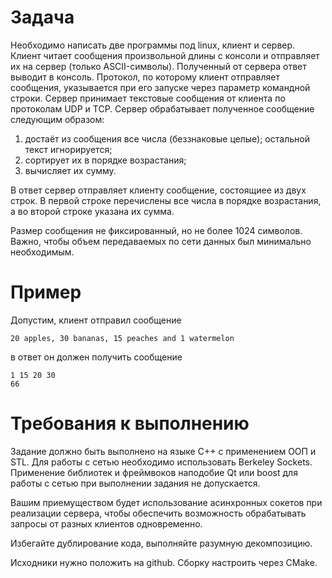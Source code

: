 
Задача
======
Необходимо написать две программы под linux, клиент и сервер.
Клиент читает сообщения произвольной длины с консоли и отправляет их на сервер (только ASCII-символы). Полученный от сервера ответ выводит в консоль. Протокол, по которому клиент отправляет сообщения, указывается при его запуске через параметр командной строки.
Сервер принимает текстовые сообщения от клиента по протоколам UDP и TCP. Сервер обрабатывает полученное сообщение следующим образом:
  1. достаёт из сообщения все числа (беззнаковые целые); остальной текст игнорируется;
  2. сортирует их в порядке возрастания;
  3. вычисляет их сумму.

В ответ сервер отправляет клиенту сообщение, состоящиее из двух строк. В первой строке перечислены все числа в порядке возрастания, а во второй строке указана их сумма.

Размер сообщения не фиксированный, но не более 1024 символов. Важно, чтобы объем передаваемых по сети данных был минимально необходимым.

Пример
======
Допустим, клиент отправил сообщение 
```
20 apples, 30 bananas, 15 peaches and 1 watermelon
```
в ответ он должен получить сообщение
```
1 15 20 30
66
```

Требования к выполнению
=======================
Задание должно быть выполнено на языке С++ с применением ООП и STL. Для работы с сетью необходимо использовать Berkeley Sockets. Применение библиотек и фреймвоков наподобие Qt или boost для работы с сетью при выполнении задания не допускается.

Вашим приемуществом будет использование асинхронных сокетов при реализации сервера, чтобы обеспечить возможность обрабатывать запросы от разных клиентов одновременно.

Избегайте дублирование кода, выполняйте разумную декомпозицию.

Исходники нужно положить на github. Сборку настроить через CMake.
